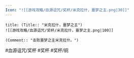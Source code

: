 ```yaml
---
Icon: "![[游戏攻略/血源诅咒/奖杯/米克拉什，噩梦之主.png|30]]"
---
```

```ad-common-bronze-trophy
title: (Title:: "米克拉什，噩梦之主")
![[游戏攻略/血源诅咒/奖杯/米克拉什，噩梦之主.png|100]]

(Comment:: "击败噩梦之主米克拉什。")
```

#血源诅咒/奖杯 #奖杯 #奖杯/铜
